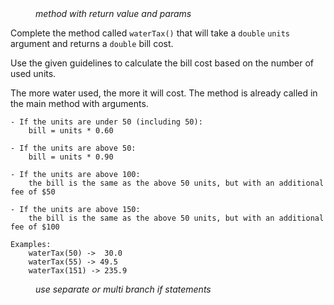 <div class="hint" title="Practice topics">
  <i style="padding-left: 40px;">method with return value and params</i>
</div>

Complete the method called `waterTax()` that will take a `double` `units` argument and returns a `double` bill cost.

Use the given guidelines to calculate the bill cost based on the number of used units.

The more water used, the more it will cost. The method is already called in the main method with arguments.


    - If the units are under 50 (including 50):
        bill = units * 0.60

    - If the units are above 50:
        bill = units * 0.90

    - If the units are above 100:
        the bill is the same as the above 50 units, but with an additional fee of $50

    - If the units are above 150:
        the bill is the same as the above 50 units, but with an additional fee of $100

    Examples:
        waterTax(50) ->  30.0
        waterTax(55) -> 49.5
        waterTax(151) -> 235.9

<div class="hint">
  <i style="padding-left: 40px;">use separate or multi branch if statements</i>
</div>
